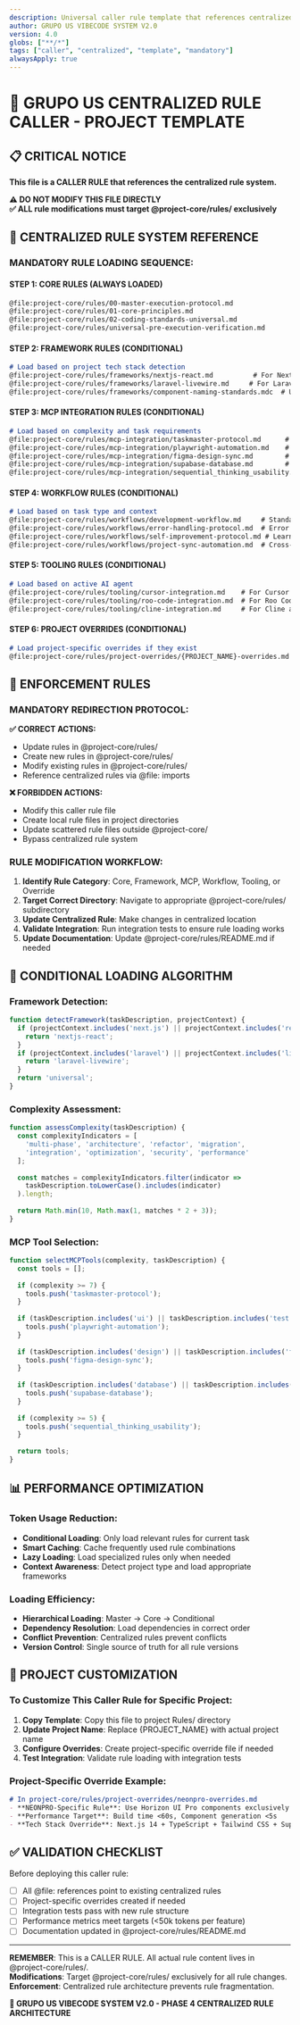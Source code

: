 ```yaml
---
description: Universal caller rule template that references centralized @project-core/rules/ system
author: GRUPO US VIBECODE SYSTEM V2.0
version: 4.0
globs: ["**/*"]
tags: ["caller", "centralized", "template", "mandatory"]
alwaysApply: true
---
```


# 🚀 GRUPO US CENTRALIZED RULE CALLER - PROJECT TEMPLATE

## 📋 CRITICAL NOTICE

**This file is a CALLER RULE that references the centralized rule system.**

**⚠️ DO NOT MODIFY THIS FILE DIRECTLY**  
**✅ ALL rule modifications must target @project-core/rules/ exclusively**

## 🎯 CENTRALIZED RULE SYSTEM REFERENCE

### **MANDATORY RULE LOADING SEQUENCE:**

#### **STEP 1: CORE RULES (ALWAYS LOADED)**
```markdown
@file:project-core/rules/00-master-execution-protocol.md
@file:project-core/rules/01-core-principles.md
@file:project-core/rules/02-coding-standards-universal.md
@file:project-core/rules/universal-pre-execution-verification.md
```

#### **STEP 2: FRAMEWORK RULES (CONDITIONAL)**
```markdown
# Load based on project tech stack detection
@file:project-core/rules/frameworks/nextjs-react.md          # For Next.js projects
@file:project-core/rules/frameworks/laravel-livewire.md     # For Laravel projects
@file:project-core/rules/frameworks/component-naming-standards.mdc  # Universal components
```

#### **STEP 3: MCP INTEGRATION RULES (CONDITIONAL)**
```markdown
# Load based on complexity and task requirements
@file:project-core/rules/mcp-integration/taskmaster-protocol.md      # Complexity ≥7
@file:project-core/rules/mcp-integration/playwright-automation.md    # UI testing
@file:project-core/rules/mcp-integration/figma-design-sync.md        # Design integration
@file:project-core/rules/mcp-integration/supabase-database.md        # Database operations
@file:project-core/rules/mcp-integration/sequential_thinking_usability.md  # Complex reasoning
```

#### **STEP 4: WORKFLOW RULES (CONDITIONAL)**
```markdown
# Load based on task type and context
@file:project-core/rules/workflows/development-workflow.md     # Standard development
@file:project-core/rules/workflows/error-handling-protocol.md  # Error scenarios
@file:project-core/rules/workflows/self-improvement-protocol.md # Learning tasks
@file:project-core/rules/workflows/project-sync-automation.md  # Cross-project tasks
```

#### **STEP 5: TOOLING RULES (CONDITIONAL)**
```markdown
# Load based on active AI agent
@file:project-core/rules/tooling/cursor-integration.md    # For Cursor agent
@file:project-core/rules/tooling/roo-code-integration.md  # For Roo Code agent
@file:project-core/rules/tooling/cline-integration.md     # For Cline agent
```

#### **STEP 6: PROJECT OVERRIDES (CONDITIONAL)**
```markdown
# Load project-specific overrides if they exist
@file:project-core/rules/project-overrides/{PROJECT_NAME}-overrides.md
```

## 🚨 ENFORCEMENT RULES

### **MANDATORY REDIRECTION PROTOCOL:**

**✅ CORRECT ACTIONS:**
- Update rules in @project-core/rules/
- Create new rules in @project-core/rules/
- Modify existing rules in @project-core/rules/
- Reference centralized rules via @file: imports

**❌ FORBIDDEN ACTIONS:**
- Modify this caller rule file
- Create local rule files in project directories
- Update scattered rule files outside @project-core/
- Bypass centralized rule system

### **RULE MODIFICATION WORKFLOW:**

1. **Identify Rule Category**: Core, Framework, MCP, Workflow, Tooling, or Override
2. **Target Correct Directory**: Navigate to appropriate @project-core/rules/ subdirectory
3. **Update Centralized Rule**: Make changes in centralized location
4. **Validate Integration**: Run integration tests to ensure rule loading works
5. **Update Documentation**: Update @project-core/rules/README.md if needed

## 🔄 CONDITIONAL LOADING ALGORITHM

### **Framework Detection:**
```javascript
function detectFramework(taskDescription, projectContext) {
  if (projectContext.includes('next.js') || projectContext.includes('react')) {
    return 'nextjs-react';
  }
  if (projectContext.includes('laravel') || projectContext.includes('livewire')) {
    return 'laravel-livewire';
  }
  return 'universal';
}
```

### **Complexity Assessment:**
```javascript
function assessComplexity(taskDescription) {
  const complexityIndicators = [
    'multi-phase', 'architecture', 'refactor', 'migration',
    'integration', 'optimization', 'security', 'performance'
  ];
  
  const matches = complexityIndicators.filter(indicator => 
    taskDescription.toLowerCase().includes(indicator)
  ).length;
  
  return Math.min(10, Math.max(1, matches * 2 + 3));
}
```

### **MCP Tool Selection:**
```javascript
function selectMCPTools(complexity, taskDescription) {
  const tools = [];
  
  if (complexity >= 7) {
    tools.push('taskmaster-protocol');
  }
  
  if (taskDescription.includes('ui') || taskDescription.includes('test')) {
    tools.push('playwright-automation');
  }
  
  if (taskDescription.includes('design') || taskDescription.includes('figma')) {
    tools.push('figma-design-sync');
  }
  
  if (taskDescription.includes('database') || taskDescription.includes('supabase')) {
    tools.push('supabase-database');
  }
  
  if (complexity >= 5) {
    tools.push('sequential_thinking_usability');
  }
  
  return tools;
}
```

## 📊 PERFORMANCE OPTIMIZATION

### **Token Usage Reduction:**
- **Conditional Loading**: Only load relevant rules for current task
- **Smart Caching**: Cache frequently used rule combinations
- **Lazy Loading**: Load specialized rules only when needed
- **Context Awareness**: Detect project type and load appropriate frameworks

### **Loading Efficiency:**
- **Hierarchical Loading**: Master → Core → Conditional
- **Dependency Resolution**: Load dependencies in correct order
- **Conflict Prevention**: Centralized rules prevent conflicts
- **Version Control**: Single source of truth for all rule versions

## 🎯 PROJECT CUSTOMIZATION

### **To Customize This Caller Rule for Specific Project:**

1. **Copy Template**: Copy this file to project Rules/ directory
2. **Update Project Name**: Replace {PROJECT_NAME} with actual project name
3. **Configure Overrides**: Create project-specific override file if needed
4. **Test Integration**: Validate rule loading with integration tests

### **Project-Specific Override Example:**
```markdown
# In project-core/rules/project-overrides/neonpro-overrides.md
- **NEONPRO-Specific Rule**: Use Horizon UI Pro components exclusively
- **Performance Target**: Build time <60s, Component generation <5s
- **Tech Stack Override**: Next.js 14 + TypeScript + Tailwind CSS + Supabase
```

## ✅ VALIDATION CHECKLIST

Before deploying this caller rule:

- [ ] All @file: references point to existing centralized rules
- [ ] Project-specific overrides created if needed
- [ ] Integration tests pass with new rule structure
- [ ] Performance metrics meet targets (<50k tokens per feature)
- [ ] Documentation updated in @project-core/rules/README.md

---

**REMEMBER**: This is a CALLER RULE. All actual rule content lives in @project-core/rules/.  
**Modifications**: Target @project-core/rules/ exclusively for all rule changes.  
**Enforcement**: Centralized rule architecture prevents rule fragmentation.  

**🎯 GRUPO US VIBECODE SYSTEM V2.0 - PHASE 4 CENTRALIZED RULE ARCHITECTURE**
